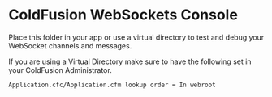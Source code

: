 # ColdFusion WebSockets Console

Place this folder in your app or use a virtual directory to test and debug your WebSocket channels and messages.

If you are using a Virtual Directory make sure to have the following set in your ColdFusion Administrator.

```
Application.cfc/Application.cfm lookup order = In webroot
```